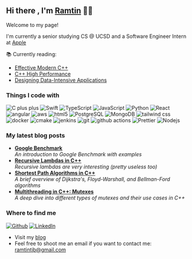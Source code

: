 ## Hi there , I'm [Ramtin](https://www.ramtintjb.com) 👋🗿

Welcome to my page! 

I'm currently a senior studying CS @ UCSD and a Software Engineer Intern at [Apple](https://www.apple.com)

📚 Currently reading:
- [Effective Modern C++](https://www.amazon.com/Effective-Modern-Specific-Ways-Improve/dp/1491903996)
- [C++ High Performance](https://www.amazon.com/High-Performance-Master-optimizing-functioning/dp/1839216549)
- [Designing Data-Intensive Applications](https://www.amazon.com/Designing-Data-Intensive-Applications-Reliable-Maintainable/dp/1449373321)

### Things I code with
<p>
  <img alt="C plus plus" src="https://img.shields.io/badge/-C++-5849BE?style=flat-square&logo=cplusplus&logoColor=white" />
  <img alt="Swift" src="https://img.shields.io/badge/-Swift-F05138?style=flat-square&logo=swift&logoColor=white" />
  <img alt="TypeScript" src="https://img.shields.io/badge/-TypeScript-007ACC?style=flat-square&logo=typescript&logoColor=white" />
  <img alt="JavaScript" src="https://img.shields.io/badge/-JavaScript-F7DF1E?style=flat-square&logo=javascript&logoColor=white" />
  <img alt="Python" src="https://img.shields.io/badge/-Python-3776AB?style=flat-square&logo=python&logoColor=white" />
  <img alt="React" src="https://img.shields.io/badge/-React-45b8d8?style=flat-square&logo=react&logoColor=white" />
  <img alt="angular" src="https://img.shields.io/badge/-Angular-DD0031?style=flat-square&logo=angular&logoColor=white" />
  <img alt="aws" src="https://img.shields.io/badge/-AWS-232F3E?style=flat-square&logo=amazonwebservices&logoColor=white" />
  <img alt="html5" src="https://img.shields.io/badge/-HTML5-E34F26?style=flat-square&logo=html5&logoColor=white" />
  <img alt="PostgreSQL" src="https://img.shields.io/badge/-PostgreSQL-4169E1?style=flat-square&logo=postgresql&logoColor=white" />
  <img alt="MongoDB" src="https://img.shields.io/badge/-MongoDB-13aa52?style=flat-square&logo=mongodb&logoColor=white" />
  <img alt="tailwind css" src="https://img.shields.io/badge/-Tailwind-06B6D4?style=flat-square&logo=tailwindcss&logoColor=white" />
  <img alt="docker" src="https://img.shields.io/badge/-Docker-2496ED?style=flat-square&logo=docker&logoColor=white" />
  <img alt="cmake" src="https://img.shields.io/badge/-CMake-064F8C?style=flat-square&logo=cmake&logoColor=white" />
  <img alt="jenkins" src="https://img.shields.io/badge/-Jenkins-D24939?style=flat-square&logo=jenkins&logoColor=white" />
  <img alt="git" src="https://img.shields.io/badge/-Git-F05032?style=flat-square&logo=git&logoColor=white" />
  <img alt="github actions" src="https://img.shields.io/badge/-GitHub_Actions-2088FF?style=flat-square&logo=githubactions&logoColor=white" />
  <img alt="Prettier" src="https://img.shields.io/badge/-Prettier-F7B93E?style=flat-square&logo=prettier&logoColor=white" />
  <img alt="Nodejs" src="https://img.shields.io/badge/-Nodejs-43853d?style=flat-square&logo=Node.js&logoColor=white" />
</p>

### My latest blog posts

<ul>
  <li>
    <a href="https://www.ramtintjb.com/blog/google-benchmark">
      <b>Google Benchmark</b>
    </a>
    <br/>
    <i>An introduction to Google Benchmark with examples</i>
  </li>
  <li>
    <a href="https://www.ramtintjb.com/blog/Recursive-Lambda">
      <b>Recursive Lambdas in C++</b>
    </a>
    <br/>
    <i>Recursive lambdas are very interesting (pretty useless too)</i>
  </li>
  <li>
    <a href="https://www.ramtintjb.com/blog/shortest-path-algorithms">
      <b>Shortest Path Algorithms in C++</b>
    </a>
    <br/>
    <i>A brief overview of Dijkstra's, Floyd-Warshall, and Bellman-Ford algorithms</i>
  </li>
  <li>
    <a href="https://www.ramtintjb.com/blog/Mutexes">
      <b>Multithreading in C++: Mutexes</b>
    </a>
    <br/>
    <i>A deep dive into different types of mutexes and their use cases in C++</i>
  </li>
</ul>

<h3>Where to find me</h3>
<p>
  <a href="https://github.com/RamtinTJB" target="_blank"><img alt="Github" src="https://img.shields.io/badge/GitHub-%2312100E.svg?&style=for-the-badge&logo=Github&logoColor=white" /></a> 
  <a href="https://www.linkedin.com/in/ramtintjb" target="_blank"><img alt="LinkedIn" src="https://img.shields.io/badge/linkedin-%230077B5.svg?&style=for-the-badge&logo=linkedin&logoColor=white" /></a> 
</p>

- Visit my [blog](https://ramtintjb.com)
- Feel free to shoot me an email if you want to contact me: [ramtintjb@gmail.com](mailto:ramtintjb@gmail.com)

<!--
**RamtinTJB/RamtinTJB** is a ✨ _special_ ✨ repository because its `README.md` (this file) appears on your GitHub profile.

Here are some ideas to get you started:

- 🔭 I’m currently working on ...
- 🌱 I’m currently learning ...
- 👯 I’m looking to collaborate on ...
- 🤔 I’m looking for help with ...
- 💬 Ask me about ...
- 📫 How to reach me: ...
- 😄 Pronouns: ...
- ⚡ Fun fact: ...
-->
